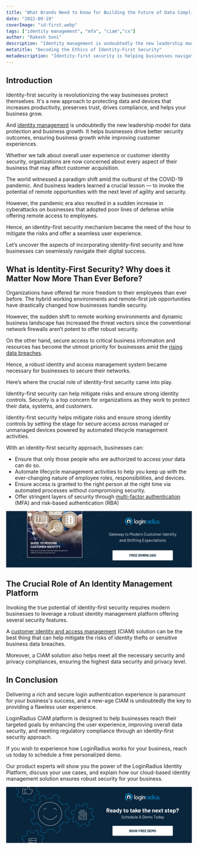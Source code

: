 ```yaml
---
title: "What Brands Need to Know for Building the Future of Data Compliance?"
date: "2022-09-19"
coverImage: "id-first.webp"
tags: ["identity management", "mfa", "ciam","cx"]
author: "Rakesh Soni"
description: "Identity management is undoubtedly the new leadership model for data protection and business growth. And an identity-first security mechanism is swiftly becoming the need of the hour. This blog highlights the aspects of incorporating identity-first security and how businesses can navigate their digital success."
metatitle: "Decoding the Ethics of Identity-First Security"
metadescription: "Identity-first security is helping businesses navigate their overall success through secured access to crucial resources. Here’s what you need to know."
--- 
```


## Introduction 

Identity-first security is revolutionizing the way businesses protect themselves. It's a new approach to protecting data and devices that increases productivity, preserves trust, drives compliance, and helps your business grow.

And [identity management](https://www.loginradius.com/blog/identity/what-is-iam/) is undoubtedly the new leadership model for data protection and business growth. It helps businesses drive better security outcomes, ensuring business growth while improving customer experiences.

Whether we talk about overall user experience or customer identity security, organizations are now concerned about every aspect of their business that may affect customer acquisition. 

The world witnessed a paradigm shift amid the outburst of the COVID-19 pandemic. And business leaders learned a crucial lesson — to invoke the potential of remote opportunities with the next level of agility and security. 

However, the pandemic era also resulted in a sudden increase in cyberattacks on businesses that adopted poor lines of defense while offering remote access to employees. 

Hence, an identity-first security mechanism became the need of the hour to mitigate the risks and offer a seamless user experience. 

Let’s uncover the aspects of incorporating identity-first security and how businesses can seamlessly navigate their digital success. 


## What is Identity-First Security? Why does it Matter Now More Than Ever Before? 

Organizations have offered far more freedom to their employees than ever before. The hybrid working environments and remote-first job opportunities have drastically changed how businesses handle security. 

However, the sudden shift to remote working environments and dynamic business landscape has increased the threat vectors since the conventional network firewalls aren’t potent to offer robust security. 

On the other hand, secure access to critical business information and resources has become the utmost priority for businesses amid the [rising data breaches](https://www.loginradius.com/blog/identity/cybersecurity-attacks-business/). 

Hence, a robust identity and access management system became necessary for businesses to secure their networks. 

Here’s where the crucial role of identity-first security came into play. 

Identity-first security can help mitigate risks and ensure strong identity controls. Security is a top concern for organizations as they work to protect their data, systems, and customers. 

Identity-first security helps mitigate risks and ensure strong identity controls by setting the stage for secure access across managed or unmanaged devices powered by automated lifecycle management activities. 

With an identity-first security approach, businesses can:

* Ensure that only those people who are authorized to access your data can do so.
* Automate lifecycle management activities to help you keep up with the ever-changing nature of employee roles, responsibilities, and devices.
* Ensure access is granted to the right person at the right time via automated processes without compromising security.
* Offer stringent layers of security through [multi-factor authentication](https://www.loginradius.com/multi-factor-authentication/) (MFA) and risk-based authentication (RBA)

[![EB-GD-to-mod-cust-id](EB-GD-to-mod-cust-id.webp)](https://www.loginradius.com/resource/guide-to-modern-customer-identity/)

## The Crucial Role of An Identity Management Platform

Invoking the true potential of identity-first security requires modern businesses to leverage a robust identity management platform offering several security features. 

A [customer identity and access management](https://www.loginradius.com/blog/identity/customer-identity-and-access-management/) (CIAM) solution can be the best thing that can help mitigate the risks of identity thefts or sensitive business data breaches. 

Moreover, a CIAM solution also helps meet all the necessary security and privacy compliances, ensuring the highest data security and privacy level. 

## In Conclusion

Delivering a rich and secure login authentication experience is paramount for your business's success, and a new-age CIAM is undoubtedly the key to providing a flawless user experience.

LoginRadius CIAM platform is designed to help businesses reach their targeted goals by enhancing the user experience, improving overall data security, and meeting regulatory compliance through an identity-first security approach. 

If you wish to experience how LoginRadius works for your business, reach us today to schedule a free personalized demo.

Our product experts will show you the power of the LoginRadius Identity Platform, discuss your use cases, and explain how our cloud-based identity management solution ensures robust security for your business.  


[![book-a-demo-loginradius](../../assets/book-a-demo-loginradius.webp)](https://www.loginradius.com/contact-us?utm_source=blog&utm_medium=web&utm_campaign=decoding-ethics-identity-first-security)
